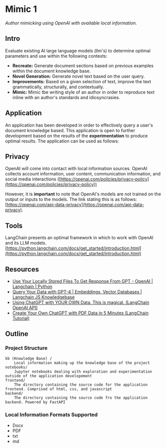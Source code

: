 # Mimic 1
_Author mimicking using OpenAI with available local information._

## Intro
Evaluate existing AI large language models (llm's) to determine optimal parameters and use within the following contexts:
- **Recreate:** Generate document sections based on previous examples within the document knowledge base. 
- **Novel Generation:** Generate novel text based on the user query.
- **Improvements:** Based on a given selection of text, improve the text grammatically, structurally, and contextually.
- **Mimic:** Mimic tbe writing style of an author in order to reproduce text inline with an author's standards and idiosyncrasies.


## Application
An application has been developed in order to effectively query a user's document knowledge based. 
This application is open to further development based on the results of the **experimentation** to produce optimal results. 
The application can be used as follows: 



## Privacy
OpenAI will come into contact with local information sources. 
OpenAI collects account information, user content, communication information, and social media interactions ([https://openai.com/policies/privacy-policy](https://openai.com/policies/privacy-policy))

However, it is **important** to note that OpenAI's models are not trained on the output or inputs to the models. 
The link stating this is as follows: [https://openai.com/api-data-privacy](https://openai.com/api-data-privacy).

## Tools
LangChain presents an optimal framework in which to work with OpenAI and its LLM models. 
[https://python.langchain.com/docs/get_started/introduction.html](https://python.langchain.com/docs/get_started/introduction.html)

## Resources 
- [Use Your Locally Stored Files To Get Response From GPT - OpenAI | Langchain | Python](https://youtu.be/NC1Ni9KS-rk?si=kFklvimKPrXVfcYy)
- [Query Your Data with GPT-4 | Embeddings, Vector Databases | Langchain JS Knowledgebase](https://youtu.be/jRnUPUTkZmU?si=Jn3xJ_QxXcsum87r)
- [Using ChatGPT with YOUR OWN Data. This is magical. (LangChain OpenAI API)](https://youtu.be/9AXP7tCI9PI?si=JHWz1gXPsrirzkx2)
- [Create Your Own ChatGPT with PDF Data in 5 Minutes (LangChain Tutorial)](https://youtu.be/au2WVVGUvc8?si=zIr2_AOj_-BUwIrL)


## Outline

### Project Structure
```
kb (Knowledge Base) /
    Local information making up the knowledge base of the project
notebooks/
    Jupyter notebooks dealing with exploration and experimentation outside of the application developement
frontend/
    The directory containing the source code for the application frontend. Comprised of html, css, and javascript
backend/
    The directory containing the source code fro the application backend. Powered by FastAPI
```

### Local Information Formats Supported
- Docx
- PDF
- txt
- md